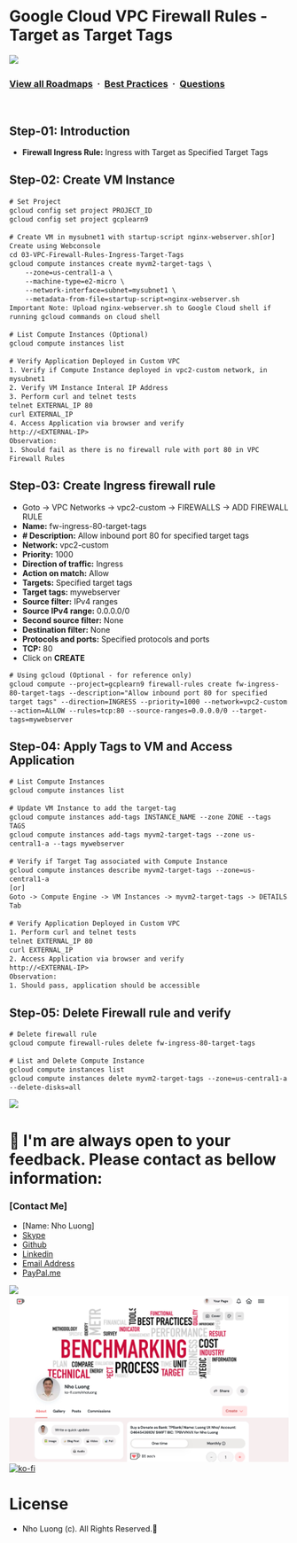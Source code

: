# Google Cloud VPC Firewall Rules - Target as Target Tags

![](https://i.imgur.com/waxVImv.png)
### [View all Roadmaps](https://github.com/nholuongut/all-roadmaps) &nbsp;&middot;&nbsp; [Best Practices](https://github.com/nholuongut/all-roadmaps/blob/main/public/best-practices/) &nbsp;&middot;&nbsp; [Questions](https://www.linkedin.com/in/nholuong/)
<br/>

## Step-01: Introduction
- **Firewall Ingress Rule:** Ingress with Target as Specified Target Tags

## Step-02: Create VM Instance
```t
# Set Project 
gcloud config set project PROJECT_ID
gcloud config set project gcplearn9

# Create VM in mysubnet1 with startup-script nginx-webserver.sh[or] Create using Webconsole
cd 03-VPC-Firewall-Rules-Ingress-Target-Tags
gcloud compute instances create myvm2-target-tags \
    --zone=us-central1-a \
    --machine-type=e2-micro \
    --network-interface=subnet=mysubnet1 \
    --metadata-from-file=startup-script=nginx-webserver.sh
Important Note: Upload nginx-webserver.sh to Google Cloud shell if running gcloud commands on cloud shell

# List Compute Instances (Optional)
gcloud compute instances list   

# Verify Application Deployed in Custom VPC
1. Verify if Compute Instance deployed in vpc2-custom network, in mysubnet1
2. Verify VM Instance Interal IP Address
3. Perform curl and telnet tests
telnet EXTERNAL_IP 80
curl EXTERNAL_IP
4. Access Application via browser and verify
http://<EXTERNAL-IP>
Observation:
1. Should fail as there is no firewall rule with port 80 in VPC Firewall Rules
```

## Step-03: Create Ingress firewall rule
- Goto -> VPC Networks -> vpc2-custom -> FIREWALLS -> ADD FIREWALL RULE
- **Name:** fw-ingress-80-target-tags
- **# Description:** Allow inbound port 80 for specified target tags
- **Network:** vpc2-custom
- **Priority:** 1000
- **Direction of traffic:** Ingress
- **Action on match:** Allow
- **Targets:** Specified target tags
- **Target tags:** mywebserver
- **Source filter:** IPv4 ranges
- **Source IPv4 range:** 0.0.0.0/0
- **Second source filter:** None
- **Destination filter:** None
- **Protocols and ports:** Specified protocols and ports
- **TCP:** 80
- Click on **CREATE**
```t
# Using gcloud (Optional - for reference only)
gcloud compute --project=gcplearn9 firewall-rules create fw-ingress-80-target-tags --description="Allow inbound port 80 for specified target tags" --direction=INGRESS --priority=1000 --network=vpc2-custom --action=ALLOW --rules=tcp:80 --source-ranges=0.0.0.0/0 --target-tags=mywebserver
```
## Step-04: Apply Tags to VM and Access Application
```t
# List Compute Instances
gcloud compute instances list   

# Update VM Instance to add the target-tag
gcloud compute instances add-tags INSTANCE_NAME --zone ZONE --tags TAGS
gcloud compute instances add-tags myvm2-target-tags --zone us-central1-a --tags mywebserver

# Verify if Target Tag associated with Compute Instance
gcloud compute instances describe myvm2-target-tags --zone=us-central1-a
[or]
Goto -> Compute Engine -> VM Instances -> myvm2-target-tags -> DETAILS Tab

# Verify Application Deployed in Custom VPC
1. Perform curl and telnet tests
telnet EXTERNAL_IP 80
curl EXTERNAL_IP
2. Access Application via browser and verify
http://<EXTERNAL-IP>
Observation:
1. Should pass, application should be accessible
```

## Step-05: Delete Firewall rule and verify
```t
# Delete firewall rule
gcloud compute firewall-rules delete fw-ingress-80-target-tags

# List and Delete Compute Instance
gcloud compute instances list 
gcloud compute instances delete myvm2-target-tags --zone=us-central1-a --delete-disks=all 
```

![](https://i.i/Users/nholu/Documents/Donate.png/Users/nholu/Documents/Donate.pngmgur.com/waxVImv.png)
# 🚀 I'm are always open to your feedback.  Please contact as bellow information:
### [Contact Me]
* [Name: Nho Luong]
* [Skype](luongutnho_skype)
* [Github](https://github.com/nholuongut/)
* [Linkedin](https://www.linkedin.com/in/nholuong/)
* [Email Address](luongutnho@hotmail.com)
* [PayPal.me](https://www.paypal.com/paypalme/nholuongut)

![](https://i.imgur.com/waxVImv.png)
![](Donate.png)
[![ko-fi](https://ko-fi.com/img/githubbutton_sm.svg)](https://ko-fi.com/nholuong)

# License
* Nho Luong (c). All Rights Reserved.🌟